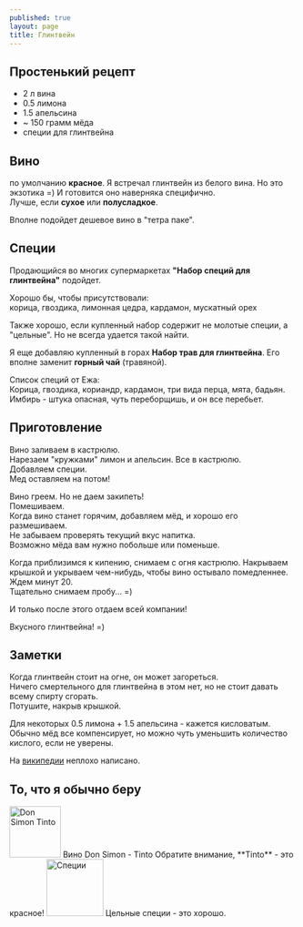 ```yaml
---
published: true
layout: page
title: Глинтвейн
---
```



Простенький рецепт
------------------

- 2 л вина
- 0.5 лимона
- 1.5 апельсина
- ~ 150 грамм мёда
- специи для глинтвейна

Вино
------------------
по умолчанию **красное**. Я встречал глинтвейн из белого вина. Но это экзотика =) И готовится оно наверняка специфично.  
Лучше, если **сухое** или **полусладкое**.  
  
Вполне подойдет дешевое вино в "тетра паке".

Специи
-------------------
Продающийся во многих супермаркетах **"Набор специй для глинтвейна"** подойдет.  

Хорошо бы, чтобы присутствовали:  
	корица, гвоздика, лимонная цедра, кардамон, мускатный орех

Также хорошо, если купленный набор содержит не молотые специи, а "цельные". Но не всегда удается такой найти.  

Я еще добавляю купленный в горах **Набор трав для глинтвейна**. Его вполне заменит **горный чай** (травяной).  

Список специй от Ежа:  
Корица, гвоздика, кориандр, кардамон, три вида перца, мята, бадьян.  
Имбирь - штука опасная, чуть переборщишь, и он все перебьет. 

Приготовление
-------------------
Вино заливаем в кастрюлю.  
Нарезаем "кружками" лимон и апельсин. Все в кастрюлю.  
Добавляем специи.  
Мед оставляем на потом!  

Вино греем. Но не даем закипеть!  
Помешиваем.  
Когда вино станет горячим, добавляем мёд, и хорошо его размешиваем.  
Не забываем проверять текущий вкус напитка.  
Возможно мёда вам нужно побольше или поменьше.  

Когда приблизимся к кипению, снимаем с огня кастрюлю. Накрываем крышкой и укрываем чем-нибудь, чтобы вино остывало помедленнее.  
Ждем минут 20.  
Тщательно снимаем пробу... =)  

И только после этого отдаем всей компании!  

Вкусного глинтвейна! =)

Заметки
-------------------
Когда глинтвейн стоит на огне, он может загореться.  
Ничего смертельного для глинтвейна в этом нет, но не стоит давать всему спирту сгорать.  
Потушите, накрыв крышкой.  

Для некоторых 0.5 лимона + 1.5 апельсина - кажется кисловатым.  
Обычно мёд все компенсирует, но можно чуть уменьшить количество кислого, если не уверены.

На [википедии](https://ru.wikipedia.org/wiki/%D0%93%D0%BB%D0%B8%D0%BD%D1%82%D0%B2%D0%B5%D0%B9%D0%BD) неплохо написано.

То, что я обычно беру
---------------------

<img src="http://davidlansing.com/wp-content/uploads/2012/04/Spain-Don-Simon.jpg" alt="Don Simon Tinto" style="width: 90px;"/>
Вино Don Simon - Tinto
Обратите внимание, **Tinto** - это красное!

<img src="http://www.goodsmatrix.ru/BigImages/4740018135597.jpg" alt="Специи" style="width: 100px;"/>
Цельные специи - это хорошо.
